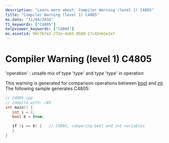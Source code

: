 ```yaml
---
description: "Learn more about: Compiler Warning (level 1) C4805"
title: "Compiler Warning (level 1) C4805"
ms.date: "11/04/2016"
f1_keywords: ["C4805"]
helpviewer_keywords: ["C4805"]
ms.assetid: 99c7b7e2-272e-4ab5-8580-17c42e62e2ef
---
```

# Compiler Warning (level 1) C4805

'operation' : unsafe mix of type 'type' and type 'type' in operation

This warning is generated for comparison operations between [bool](../../cpp/bool-cpp.md) and [int](../../c-language/integer-types.md). The following sample generates C4805:

```cpp
// C4805.cpp
// compile with: /W1
int main() {
   int i = 1;
   bool b = true;

   if (i == b) {   // C4805, comparing bool and int variables
   }
}
```
